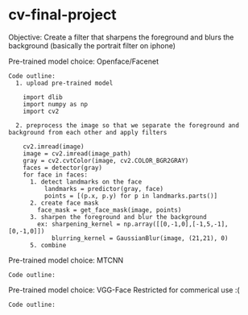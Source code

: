 # cv-final-project

Objective: Create a filter that sharpens the foreground and blurs the background (basically the portrait filter on iphone)

  Pre-trained model choice: Openface/Facenet

    Code outline: 
      1. upload pre-trained model
      
        import dlib
        import numpy as np
        import cv2
        
      2. preprocess the image so that we separate the foreground and background from each other and apply filters

        cv2.imread(image)
        image = cv2.imread(image_path)
        gray = cv2.cvtColor(image, cv2.COLOR_BGR2GRAY)
        faces = detector(gray)
        for face in faces:
          1. detect landmarks on the face
              landmarks = predictor(gray, face)
              points = [(p.x, p.y) for p in landmarks.parts()]
          2. create face mask
            face_mask = get_face_mask(image, points)
          3. sharpen the foreground and blur the background
            ex: sharpening_kernel = np.array([[0,-1,0],[-1,5,-1],[0,-1,0]])
                blurring_kernel = GaussianBlur(image, (21,21), 0)
          5. combine

  Pre-trained model choice: MTCNN

    Code outline:

  Pre-trained model choice: VGG-Face
    Restricted for commerical use :(

    Code outline:
